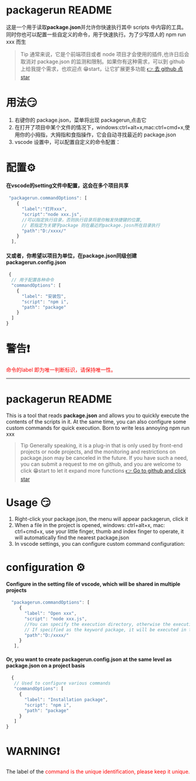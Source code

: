 
# packagerun README

这是一个用于读取**package.json**并允许你快速执行其中 scripts 中内容的工具。同时你也可以配置一些自定义的命令，用于快速执行。为了少写烦人的 npm run xxx 而生

> Tip 通常来说，它是个前端项目或者 node 项目才会使用的插件,也许日后会取消对 package.json 的监测和限制。如果你有这种需求，可以到 github 上给我提个需求，也欢迎点 😁start，让它扩展更多功能
> [👉 去 github 点 star](https://github.com/inksnowhailong/vscode-plugin)

# 用法😏

 1. 右键你的 package.json，菜单将出现 packagerun,点击它
 2. 在打开了项目中某个文件的情况下，windows:ctrl+alt+x,mac:ctrl+cmd+x,使用你的小拇指，大拇指和食指操作，它会自动寻找最近的 package.json
 3. vscode 设置中，可以配置自定义的命令配置：


# 配置⚙️
#### 在vscode的setting文件中配置，这会在多个项目共享
```javascript
 "packagerun.commandOptions": [
    {
      "label":"打开xxx",
      "script":"node xxx.js",
      //可以指定执行目录，否则执行目录将是你触发快捷键的位置,
      // 若指定为关键字package 则在最近的package.josn所在目录执行
      "path":"D:/xxxx/"
    }
  ],
```

#### 又或者，你希望以项目为单位，在package.json同级创建 packagerun.config.json

```javascript
 {
  // 用于配置各种命令
  "commandOptions": [
    {
      "label": "安装包",
      "script": "npm i",
      "path": "package"
    }
  ]
}

```

# 警告❗
<font color="red">命令的label 即为唯一判断标识，请保持唯一性。</font>

---------------------------------


# packagerun README

This is a tool that reads **package.json** and allows you to quickly execute the contents of the scripts in it. At the same time, you can also configure some custom commands for quick execution. Born to write less annoying npm run xxx

> Tip Generally speaking, it is a plug-in that is only used by front-end projects or node projects, and the monitoring and restrictions on package.json may be canceled in the future. If you have such a need, you can submit a request to me on github, and you are welcome to click 😁start to let it expand more functions
> [👉 Go to github and click star](https://github.com/inksnowhailong/vscode-plugin)

# Usage 😏

  1. Right-click your package.json, the menu will appear packagerun, click it
  2. When a file in the project is opened, windows: ctrl+alt+x, mac: ctrl+cmd+x, use your little finger, thumb and index finger to operate, it will automatically find the nearest package.json
  3. In vscode settings, you can configure custom command configuration:


# configuration ⚙️
#### Configure in the setting file of vscode, which will be shared in multiple projects
```javascript
  "packagerun.commandOptions": [
     {
       "label": "Open xxx",
       "script": "node xxx.js",
       //You can specify the execution directory, otherwise the execution directory will be the location where you trigger the shortcut key,
       // If specified as the keyword package, it will be executed in the directory where the nearest package.josn is located
       "path":"D:/xxxx/"
     }
   ],
```

#### Or, you want to create packagerun.config.json at the same level as package.json on a project basis

```javascript
  {
   // Used to configure various commands
   "commandOptions": [
     {
       "label": "Installation package",
       "script": "npm i",
       "path": "package"
     }
   ]
}

```

# WARNING❗
The label of the <font color="red"> command is the unique identification, please keep it unique. </font>

